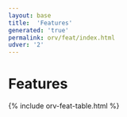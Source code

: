 ```yaml
---
layout: base
title:  'Features'
generated: 'true'
permalink: orv/feat/index.html
udver: '2'
---
```


# Features

{% include orv-feat-table.html %}
